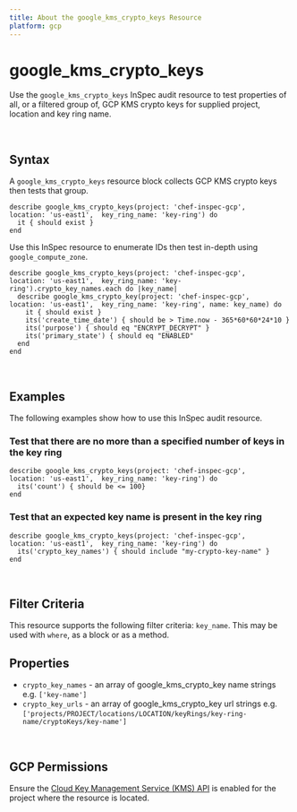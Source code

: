 ```yaml
---
title: About the google_kms_crypto_keys Resource
platform: gcp
---
```


# google\_kms\_crypto\_keys

Use the `google_kms_crypto_keys` InSpec audit resource to test properties of all, or a filtered group of, GCP KMS crypto keys for supplied project, location and key ring name.

<br>

## Syntax

A `google_kms_crypto_keys` resource block collects GCP KMS crypto keys then tests that group.

    describe google_kms_crypto_keys(project: 'chef-inspec-gcp',   location: 'us-east1',  key_ring_name: 'key-ring') do
      it { should exist }
    end

Use this InSpec resource to enumerate IDs then test in-depth using `google_compute_zone`.

    describe google_kms_crypto_keys(project: 'chef-inspec-gcp',   location: 'us-east1',  key_ring_name: 'key-ring').crypto_key_names.each do |key_name|
      describe google_kms_crypto_key(project: 'chef-inspec-gcp',   location: 'us-east1',  key_ring_name: 'key-ring', name: key_name) do
        it { should exist }
        its('create_time_date') { should be > Time.now - 365*60*60*24*10 }
        its('purpose') { should eq "ENCRYPT_DECRYPT" }
        its('primary_state') { should eq "ENABLED" 
      end
    end

<br>

## Examples

The following examples show how to use this InSpec audit resource.

### Test that there are no more than a specified number of keys in the key ring

    describe google_kms_crypto_keys(project: 'chef-inspec-gcp',   location: 'us-east1',  key_ring_name: 'key-ring') do
      its('count') { should be <= 100}
    end

### Test that an expected key name is present in the key ring 

    describe google_kms_crypto_keys(project: 'chef-inspec-gcp',   location: 'us-east1',  key_ring_name: 'key-ring') do
      its('crypto_key_names') { should include "my-crypto-key-name" }
    end
    
<br>

## Filter Criteria

This resource supports the following filter criteria: `key_name`. This may be used with `where`, as a block or as a method.

## Properties

*  `crypto_key_names` - an array of google_kms_crypto_key name strings e.g. `['key-name']`
*  `crypto_key_urls` - an array of google_kms_crypto_key url strings e.g. `['projects/PROJECT/locations/LOCATION/keyRings/key-ring-name/cryptoKeys/key-name']`

<br>


## GCP Permissions

Ensure the [Cloud Key Management Service (KMS) API](https://console.cloud.google.com/apis/library/cloudkms.googleapis.com/) is enabled for the project where the resource is located.